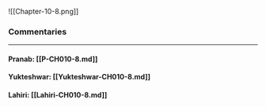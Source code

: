 ![[Chapter-10-8.png]]

### Commentaries

---

#### Pranab: [[P-CH010-8.md]]

#### Yukteshwar: [[Yukteshwar-CH010-8.md]]

#### Lahiri: [[Lahiri-CH010-8.md]]
